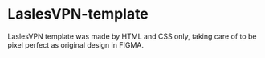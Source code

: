 # LaslesVPN-template
LaslesVPN template was made by HTML and CSS only, taking care of to be pixel perfect as original design in FIGMA.
